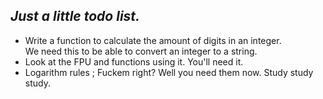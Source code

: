 ## *Just a little todo list.*
* Write a function to calculate the amount of digits in an integer.
   <br />We need this to be able to convert an integer to a string.
* Look at the FPU and functions using it. You'll need it.
* Logarithm rules ; Fuckem right? Well you need them now. Study study study.
